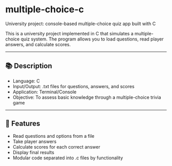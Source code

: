 # multiple-choice-c
University project: console-based multiple-choice quiz app built with C

This is a university project implemented in C that simulates a multiple-choice quiz system. The program allows you to load questions, read player answers, and calculate scores.

---

## 📚 Description

- Language: C
- Input/Output: .txt files for questions, answers, and scores
- Application: Terminal/Console
- Objective: To assess basic knowledge through a multiple-choice trivia game

---

## 🧠 Features

- Read questions and options from a file
- Take player answers
- Calculate scores for each correct answer
- Display final results
- Modular code separated into .c files by functionality
